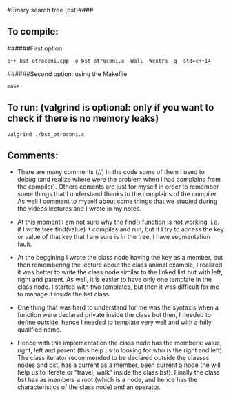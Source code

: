 #Binary search tree (bst)####

## To compile:

######First option:

```
c++ bst_otroconi.cpp -o bst_otroconi.x -Wall -Wextra -g -std=c++14

```

######Second option: using the Makefile

```
make

```
## To run: (valgrind is optional: only if you want to check if there is no memory leaks)

```
valgrind ./bst_otroconi.x

```

## Comments:

- There are many comments (//) in the code some of them I used to debug (and realize where were the problem when I had complains from the compiler). Others coments are just for myself in order to remember some things that I understand thanks to the complains of the compiler. As well I comment to myself about some things that we studied during the videos lectures and I wrote in my notes.

- At this moment I am not sure why the find() function is not working, i.e. if I write tree.find(value) it compiles and run, but if I try to access the key or value of that key that I am sure is in the tree, I have segmentation fault.

- At the beggining I wrote the class node having the key as a member, but then remembering the lecture about the class animal example, I realized it was better to write the class node similar to the linked list but with left, right and parent. As well, it is easier to have only one template in the class node. I started with two templates, but then it was difficult for me to manage it inside the bst class.

- One thing that was hard to understand for me was the syntaxis when a function were declared private inside the class but then, I needed to define outside, hence I needed to template very well and with a fully qualified name.

- Hence with this implementation the class node has the members: value, right, left and parent (this help us to looking for who is the right and left). The class iterator recommended to be declared outside the classes nodes and bst, has a current as a member, been current a node (he will help us to iterate or "travel, walk" inside the class bst). Finally the class bst has as members a root (which is a node, and hence has the characteristics of the class node) and an operator.


 
